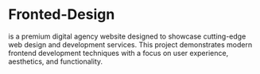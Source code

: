 # Fronted-Design
 is a premium digital agency website designed to showcase cutting-edge web design and development services. This project demonstrates modern frontend development techniques with a focus on user experience, aesthetics, and functionality.

